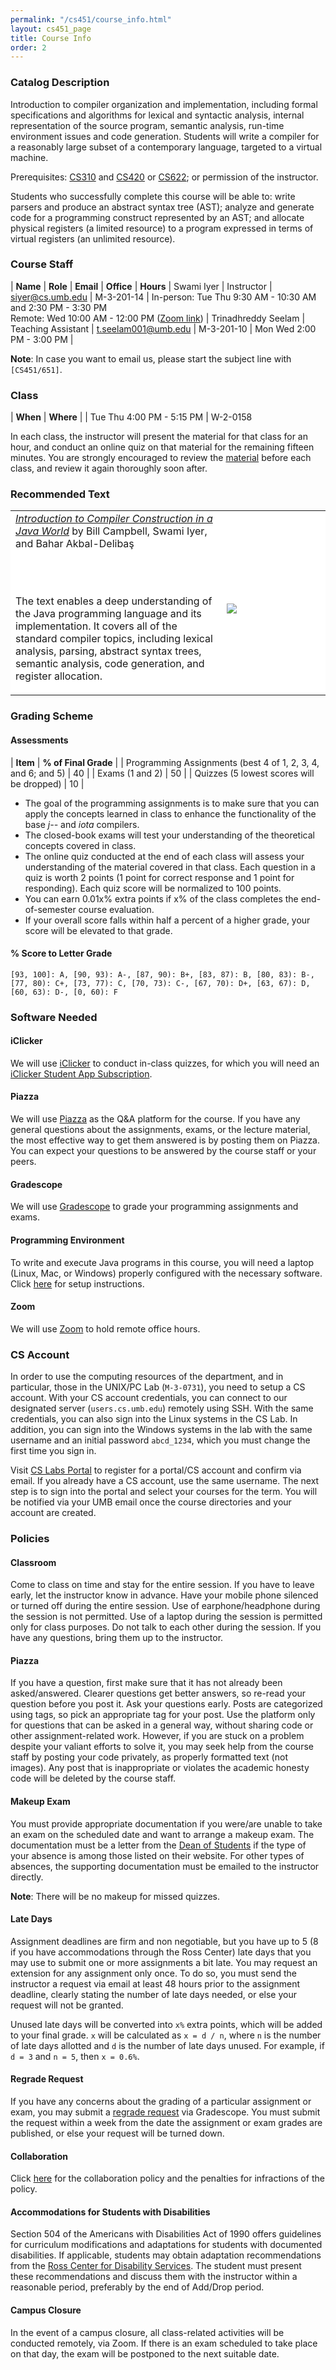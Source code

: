 ```yaml
---
permalink: "/cs451/course_info.html"
layout: cs451_page
title: Course Info
order: 2
---
```


### Catalog Description

Introduction to compiler organization and implementation, including formal specifications and algorithms for lexical and syntactic analysis, internal representation of the source program, semantic analysis, run-time environment issues and code generation. Students will write a compiler for a reasonably large subset of a contemporary language, targeted to a virtual machine.

Prerequisites: [CS310](http://www.cs.umb.edu/academics/courses/CS310) and [CS420](http://www.cs.umb.edu/academics/courses/CS420) or [CS622](http://www.cs.umb.edu/academics/courses/CS622); or permission of the instructor.

Students who successfully complete this course will be able to: write parsers and produce an abstract syntax tree (AST); analyze and generate code for a programming construct represented by an AST; and allocate physical registers (a limited resource) to a program expressed in terms of virtual registers (an unlimited resource).

### Course Staff

| **Name** | **Role** | **Email** | **Office** | **Hours** |
Swami Iyer | Instructor | [siyer@cs.umb.edu](mailto://siyer@cs.umb.edu) | M-3-201-14 | In-person: Tue Thu 9:30 AM - 10:30 AM and 2:30 PM - 3:30 PM<br/> Remote: Wed 10:00 AM - 12:00 PM ([Zoom link](https://umassboston.zoom.us/j/8790346943?pwd=N1VCR0RnbnJhNVpBZEprbmdFcVF0Zz09)) |
Trinadhreddy Seelam | Teaching Assistant | [t.seelam001@umb.edu](mailto://t.seelam001@umb.edu) | M-3-201-10 | Mon Wed 2:00 PM - 3:00 PM |

**Note**: In case you want to email us, please start the subject line with `[CS451/651]`.

### Class 

| **When** | **Where** |
| Tue Thu 4:00 PM - 5:15 PM | W-2-0158

In each class, the instructor will present the material for that class for an hour, and conduct an online quiz on that material for the remaining fifteen minutes. You are strongly encouraged to review the [material](lecture_material.html) before each class, and review it again thoroughly soon after.

### Recommended Text

<table>
<tr>
<td style="background-color: white;">
<a href="http://www.amazon.com/dp/1439860882"><i>Introduction to Compiler Construction in a Java World</i></a> by Bill Campbell, Swami Iyer, and Bahar Akbal-Delibaş

<br/><br/>

The text enables a deep understanding of the Java programming language and its implementation. It covers all of the standard compiler topics, including lexical analysis, parsing, abstract syntax trees, semantic analysis, code generation, and register allocation.
</td>
<td width="150" height="180" style="background-color: white;">
<br/><img src="/public/cs451_text.png"/>
</td>
</tr>
</table>

### Grading Scheme

#### Assessments

| **Item** | **% of Final Grade** |
| Programming Assignments (best 4 of 1, 2, 3, 4, and 6; and 5) | 40 |
| Exams (1 and 2) | 50 |
| Quizzes (5 lowest scores will be dropped) | 10 |

- The goal of the programming assignments is to make sure that you can apply the concepts learned in class to enhance the functionality of the base *j\-\-* and *iota* compilers.
- The closed-book exams will test your understanding of the theoretical concepts covered in class.
- The online quiz conducted at the end of each class will assess your understanding of the material covered in that class. Each question in a quiz is worth 2 points (1 point for correct response and 1 point for responding). Each quiz score will be normalized to 100 points.
- You can earn 0.01x% extra points if x% of the class completes the end-of-semester course evaluation. 
- If your overall score falls within half a percent of a higher grade, your score will be elevated to that grade.

#### % Score to Letter Grade

`[93, 100]: A, [90, 93): A-, [87, 90): B+, [83, 87): B, [80, 83): B-, [77, 80): C+, [73, 77): C, [70, 73): C-, [67, 70): D+, [63, 67): D, [60, 63): D-, [0, 60): F`

### Software Needed

#### iClicker

We will use [iClicker](https://www.iclicker.com/) to conduct in-class quizzes, for which you will need an [iClicker Student App Subscription](https://www.iclicker.com/pricing#student-pricing).

#### Piazza

We will use [Piazza](https://piazza.com/umb/fall2024/cs451651) as the Q&A platform for the course. If you have any general questions about the assignments, exams, or the lecture material, the most effective way to get them answered is by posting them on Piazza. You can expect your questions to be answered by the course staff or your peers.

#### Gradescope

We will use [Gradescope](https://gradescope.com/) to grade your programming assignments and exams. 

#### Programming Environment

To write and execute Java programs in this course, you will need a laptop (Linux, Mac, or Windows) properly configured with the necessary software. Click [here](programming_environment.html) for setup instructions.

#### Zoom

We will use [Zoom](https://zoom.us/) to hold remote office hours.

<a name="cs_account"></a>
### CS Account

In order to use the computing resources of the department, and in particular, those in the UNIX/PC Lab (`M-3-0731`), you need to setup a CS account. With your CS account credentials, you can connect to our designated server (`users.cs.umb.edu`) remotely using SSH. With the same credentials, you can also sign into the Linux systems in the CS Lab. In addition, you can sign into the Windows systems in the lab with the same username and an initial password `abcd_1234`, which you must change the first time you sign in. 

Visit [CS Labs Portal](https://portal.cs.umb.edu/) to register for a portal/CS account and confirm via email. If you already have a CS account, use the same username. The next step is to sign into the portal and select your courses for the term. You will be notified via your UMB email once the course directories and your account are created.

### Policies

#### Classroom

Come to class on time and stay for the entire session. If you have to leave early, let the instructor know in advance. Have your mobile phone silenced or turned off during the entire session. Use of earphone/headphone during the session is not permitted. Use of a laptop during the session is permitted only for class purposes. Do not talk to each other during the session. If you have any questions, bring them up to the instructor.

#### Piazza

If you have a question, first make sure that it has not already been asked/answered. Clearer questions get better answers, so re-read your question before you post it. Ask your questions early. Posts are categorized using tags, so pick an appropriate tag for your post. Use the platform only for questions that can be asked in a general way, without sharing code or other assignment-related work. However, if you are stuck on a problem despite your valiant efforts to solve it, you may seek help from the course staff by posting your code privately, as properly formatted text (not images). Any post that is inappropriate or violates the academic honesty code will be deleted by the course staff.

#### Makeup Exam

You must provide appropriate documentation if you were/are unable to take an exam on the scheduled date and want to arrange a makeup exam. The documentation must be a letter from the [Dean of Students](https://cm.maxient.com/reportingform.php?UMassBoston&layout_id=24) if the type of your absence is among those listed on their website. For other types of absences, the supporting documentation must be emailed to the instructor directly.

**Note**: There will be no makeup for missed quizzes.
 
#### Late Days 

Assignment deadlines are firm and non negotiable, but you have up to 5 (8 if you have accommodations through the Ross Center) late days that you may use to submit one or more assignments a bit late. You may request an extension for any assignment only once. To do so, you must send the instructor a request via email at least 48 hours prior to the assignment deadline, clearly stating the number of late days needed, or else your request will not be granted.

Unused late days will be converted into `x%` extra points, which will be added to your final grade. `x` will be calculated as `x = d / n`, where `n` is the number of late days allotted and `d` is the number of late days unused. For example, if `d = 3` and `n = 5`, then `x = 0.6%`.

#### Regrade Request

If you have any concerns about the grading of a particular assignment or exam, you may submit a [regrade request](https://www.gradescope.com/get_started#student-submission-view) via Gradescope. You must submit the request within a week from the date the assignment or exam grades are published, or else your request will be turned down.

#### Collaboration

Click [here](collaboration.html) for the collaboration policy and the penalties for infractions of the policy.
 
#### Accommodations for Students with Disabilities

Section 504 of the Americans with Disabilities Act of 1990 offers guidelines for curriculum modifications and adaptations for students with documented disabilities. If applicable, students may obtain adaptation recommendations from the [Ross Center for Disability Services](https://www.umb.edu/academics/seas/disability-services/). The student must present these recommendations and discuss them with the instructor within a reasonable period, preferably by the end of Add/Drop period. 

#### Campus Closure

In the event of a campus closure, all class-related activities will be conducted remotely, via Zoom. If there is an exam scheduled to take place on that day, the exam will be postponed to the next suitable date.
